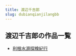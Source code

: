 ```yaml
---
title: 渡辺千吉郎
slug: dubianqianjilangbb
---
```


## 渡辺千吉郎の作品一覧

- [利根水源探検紀行](ligenshuiyuantanjianjixing77)
